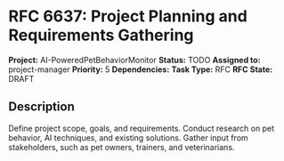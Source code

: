 # RFC 6637: Project Planning and Requirements Gathering

**Project:** AI-PoweredPetBehaviorMonitor
**Status:** TODO
**Assigned to:** project-manager
**Priority:** 5
**Dependencies:** 
**Task Type:** RFC
**RFC State:** DRAFT

## Description

Define project scope, goals, and requirements. Conduct research on pet behavior, AI techniques, and existing solutions. Gather input from stakeholders, such as pet owners, trainers, and veterinarians.
